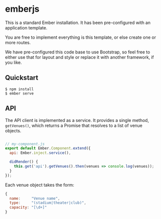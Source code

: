 # emberjs

This is a standard Ember installation.  It has been pre-configured with an
application template.

You are free to implement everything is this template, or else create one or
more routes.

We have pre-configured this code base to use Bootstrap, so feel free to either
use that for layout and style or replace it with another framework, if you like.

## Quickstart

```
$ npm install
$ ember serve
```

## API

The API client is implemented as a service. It provides a single method,
`getVenues()`, which returns a Promise that resolves to a list of venue objects.

```javascript

// my-component.js
export default Ember.Component.extend({
  api: Ember.inject.service(),

  didRender() {
    this.get('api').getVenues().then(venues => console.log(venues));
  }
});
```

Each venue object takes the form:
```javascript
{
  name:     "Venue name",
  type:     "(stadium|theater|club)",
  capacity: "[\d+]"
}
```
